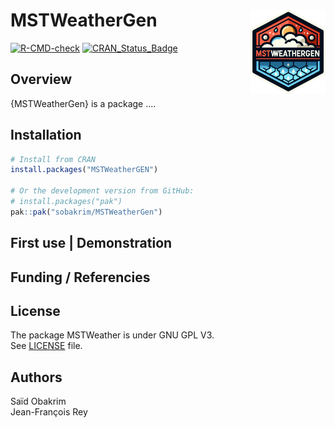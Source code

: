 # MSTWeatherGen <img src="man/figures/MSTWeatherGen.png" align="right" alt="" width="120" />

<!-- badges: start -->
[![R-CMD-check](https://github.com/sobakrim/MSTWeatherGen/actions/workflows/r-package-check.yml/badge.svg)](https://github.com/sobakrim/MSTWeatherGen/actions/workflows/r-package-check.yml)
[![CRAN_Status_Badge](https://www.r-pkg.org/badges/version/MSTWeatherGen)](https://cran.r-project.org/package=MSTWeatherGen)
<!-- badges: end -->

## Overview

{MSTWeatherGen} is a package ....


## Installation

```r
# Install from CRAN
install.packages("MSTWeatherGEN")

# Or the development version from GitHub:
# install.packages("pak")
pak::pak("sobakrim/MSTWeatherGen")
```

## First use | Demonstration


## Funding / Referencies


## License

The package MSTWeather is under GNU GPL V3.   
See [LICENSE](LICENSE) file.  

## Authors

Saïd Obakrim  
Jean-François Rey  
